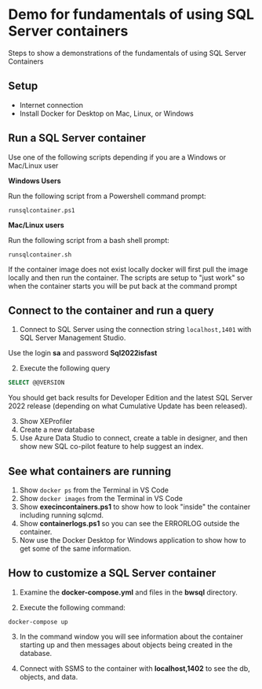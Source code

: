 # Demo for fundamentals of using SQL Server containers

Steps to show a demonstrations of the fundamentals of using SQL Server Containers

## Setup

- Internet connection
- Install Docker for Desktop on Mac, Linux, or Windows

## Run a SQL Server container

Use one of the following scripts depending if you are a Windows or Mac/Linux user

**Windows Users**

Run the following script from a Powershell command prompt:

`runsqlcontainer.ps1`

**Mac/Linux users**

Run the following script from a bash shell prompt:

`runsqlcontainer.sh`

If the container image does not exist locally docker will first pull the image locally and then run the container. The scripts are setup to "just work" so when the container starts you will be put back at the command prompt

## Connect to the container and run a query

1. Connect to SQL Server using the connection string `localhost,1401` with SQL Server Management Studio.

Use the login **sa** and password **Sql2022isfast**

2. Execute the following query

```sql
SELECT @@VERSION
```

You should get back results for Developer Edition and the latest SQL Server 2022 release (depending on what Cumulative Update has been released).

3. Show XEProfiler
1. Create a new database
1. Use Azure Data Studio to connect, create a table in designer, and then show new SQL co-pilot feature to help suggest an index.

## See what containers are running

1. Show `docker ps` from the Terminal in VS Code
1. Show `docker images` from the Terminal in VS Code
1. Show **execincontainers.ps1** to show how to look "inside" the container including running sqlcmd.
1. Show **containerlogs.ps1** so you can see the ERRORLOG outside the container.
1. Now use the Docker Desktop for Windows application to show how to get some of the same information.

## How to customize a SQL Server container

1. Examine the **docker-compose.yml** and files in the **bwsql** directory.

2. Execute the following command:

`docker-compose up`

3. In the command window you will see information about the container starting up and then messages about objects being created in the database.

4. Connect with SSMS to the container with **localhost,1402** to see the db, objects, and data.